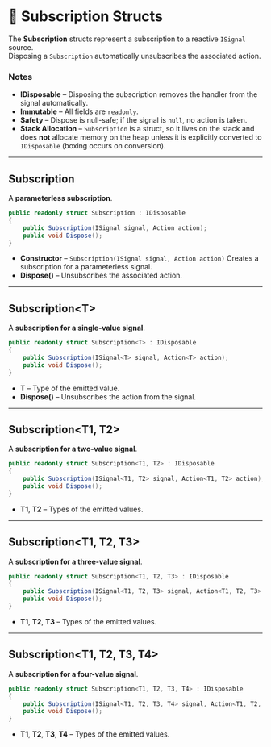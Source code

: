 # 🧩 Subscription Structs

The **Subscription** structs represent a subscription to a reactive `ISignal` source.  
Disposing a `Subscription` automatically unsubscribes the associated action.

### Notes
- **IDisposable** – Disposing the subscription removes the handler from the signal automatically.
- **Immutable** – All fields are `readonly`.
- **Safety** – Dispose is null-safe; if the signal is `null`, no action is taken.
- **Stack Allocation** – `Subscription` is a struct, so it lives on the stack and does **not** allocate memory on the heap unless it is explicitly converted to `IDisposable` (boxing occurs on conversion).

---

## Subscription

A **parameterless subscription**.

```csharp
public readonly struct Subscription : IDisposable
{
    public Subscription(ISignal signal, Action action);
    public void Dispose();
}
```
- **Constructor** – `Subscription(ISignal signal, Action action)` Creates a subscription for a parameterless signal.
- **Dispose()** – Unsubscribes the associated action.
---
## Subscription&lt;T&gt;
A **subscription for a single-value signal**.
```csharp
public readonly struct Subscription<T> : IDisposable
{
    public Subscription(ISignal<T> signal, Action<T> action);
    public void Dispose();
}
```
- **T** – Type of the emitted value.
- **Dispose()** – Unsubscribes the action from the signal.
---
## Subscription<T1, T2>
A **subscription for a two-value signal**.
```csharp
public readonly struct Subscription<T1, T2> : IDisposable
{
    public Subscription(ISignal<T1, T2> signal, Action<T1, T2> action);
    public void Dispose();
}
```
- **T1**, **T2** – Types of the emitted values.
---
## Subscription<T1, T2, T3>
A **subscription for a three-value signal**.
```csharp
public readonly struct Subscription<T1, T2, T3> : IDisposable
{
    public Subscription(ISignal<T1, T2, T3> signal, Action<T1, T2, T3> action);
    public void Dispose();
}
```
- **T1**, **T2**, **T3** – Types of the emitted values.
---
## Subscription<T1, T2, T3, T4>
A **subscription for a four-value signal**.
```csharp
public readonly struct Subscription<T1, T2, T3, T4> : IDisposable
{
    public Subscription(ISignal<T1, T2, T3, T4> signal, Action<T1, T2, T3, T4> action);
    public void Dispose();
}
```
- **T1**, **T2**, **T3**, **T4** – Types of the emitted values.
